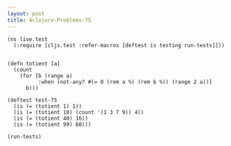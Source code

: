 ```yaml
---
layout: post
title: 4clojure-Problems-75
---
```


<pre><code class="language-klipse">(ns live.test
  (:require [cljs.test :refer-macros [deftest is testing run-tests]]))
  

(defn totient [a]
  (count
    (for [b (range a)
          :when (not-any? #(= 0 (rem a %) (rem b %)) (range 2 a))]
      b)))

(deftest test-75
  (is (= (totient 1) 1))
  (is (= (totient 10) (count '(1 3 7 9)) 4))
  (is (= (totient 40) 16))
  (is (= (totient 99) 60)))
  
(run-tests)
</code></pre>
